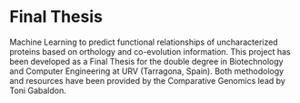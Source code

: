 # Final Thesis
Machine Learning to predict functional relationships of uncharacterized proteins based on orthology and co-evolution information.
This project has been developed as a Final Thesis for the double degree in Biotechnology and Computer Engineering at URV (Tarragona, Spain).
Both methodology and resources have been provided by the Comparative Genomics lead by Toni Gabaldon.
